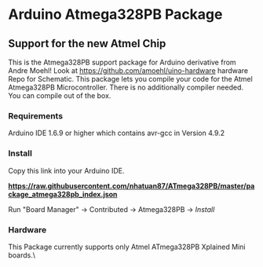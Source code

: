 # Arduino Atmega328PB Package
## Support for the new Atmel Chip


This is the Atmega328PB support package for Arduino derivative from Andre Moehl!
Look at https://github.com/amoehl/uino-hardware hardware Repo for Schematic.
This package lets you compile your code for the Atmel Atmega328PB Microcontroller. There is no additionally compiler needed. You can compile out of the box.


### Requirements 
Arduino IDE 1.6.9 or higher which contains avr-gcc in Version 4.9.2

### Install
Copy this link into your Arduino IDE.

**https://raw.githubusercontent.com/nhatuan87/ATmega328PB/master/package_atmega328pb_index.json**

Run "Board Manager" -> Contributed -> Atmega328PB -> _Install_

### Hardware

This Package currently supports only Atmel ATmega328PB Xplained Mini boards.\

